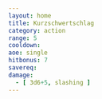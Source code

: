 ```yaml
---
layout: home
title: Kurzschwertschlag
category: action
range: 5
cooldown:
aoe: single
hitbonus: 7
savereq:
damage:
  - [ 3d6+5, slashing ]
---
```

